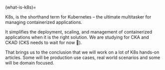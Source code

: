 (what-is-k8s)=

<!-- ![](blogs/snippets/assets/k8s.png) -->

<!-- ```{image} blogs/snippets/assets/k8s.png
:alt: k8s
:width: 400px
:align: center
``` -->

K8s, is the shorthand term for Kubernetes – the ultimate multitasker for managing containerized applications.

It simplifies the deployment, scaling, and management of containerized applications when it is the right solution. 
We are studying for CKA and CKAD (CKS needs to wait for now 🐲). 

That brings us to the conclusion that we will work on a lot of K8s hands-on articles. Some will be production use cases, real world scenarios and some will be domain focused.